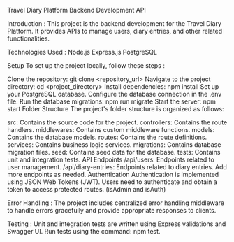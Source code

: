 Travel Diary Platform Backend Development API

Introduction :
This project is the backend development for the Travel Diary Platform. It provides APIs to manage users, diary entries, and other related functionalities.

Technologies Used :
Node.js
Express.js
PostgreSQL

Setup
To set up the project locally, follow these steps :

Clone the repository: git clone <repository_url>
Navigate to the project directory: cd <project_directory>
Install dependencies: npm install
Set up your PostgreSQL database.
Configure the database connection in the .env file.
Run the database migrations: npm run migrate
Start the server: npm start
Folder Structure
The project's folder structure is organized as follows:

src: Contains the source code for the project.
controllers: Contains the route handlers.
middlewares: Contains custom middleware functions.
models: Contains the database models.
routes: Contains the route definitions.
services: Contains business logic services.
migrations: Contains database migration files.
seed: Contains seed data for the database.
tests: Contains unit and integration tests.
API Endpoints
/api/users: Endpoints related to user management.
/api/diary-entries: Endpoints related to diary entries.
Add more endpoints as needed.
Authentication
Authentication is implemented using JSON Web Tokens (JWT). Users need to authenticate and obtain a token to access protected routes. (isAdmin and isAuth)

Error Handling  :
The project includes centralized error handling middleware to handle errors gracefully and provide appropriate responses to clients.

Testing  :
Unit and integration tests are written using Express validations and Swagger UI. Run tests using the command: npm test.

